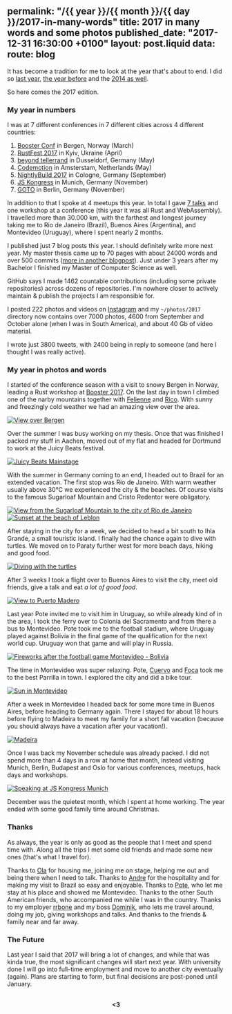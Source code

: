 permalink: "/{{ year }}/{{ month }}/{{ day }}/2017-in-many-words"
title: 2017 in many words and some photos
published_date: "2017-12-31 16:30:00 +0100"
layout: post.liquid
data:
  route: blog
---
It has become a tradition for me to look at the year that's about to end.
I did so [last year](/2016/12/31/2016-in-many-words/),
[the year before](/2015/12/31/2015-in-many-words/)
and the [2014 as well](/2014/12/29/2014-in-many-words/).

So here comes the 2017 edition.

### My year in numbers

I was at 7 different conferences in 7 different cities across 4 different countries:

1. [Booster Conf](https://2017.boosterconf.no/) in Bergen, Norway (March)
1. [RustFest 2017](http://2017.rustfest.eu/) in Kyiv, Ukraine (April)
1. [beyond tellerrand](https://beyondtellerrand.com/events/duesseldorf-2017/speakers) in Dusseldorf, Germany (May)
1. [Codemotion](http://amsterdam2017.codemotionworld.com/) in Amsterstam, Netherlands (May)
1. [NightlyBuild 2017](https://nightlybuild.io/) in Cologne, Germany (September)
1. [JS Kongress](https://2017.js-kongress.de/) in Munich, Germany (November)
1. [GOTO](http://gotober.com/) in Berlin, Germany (November)

In addition to that I spoke at 4 meetups this year.
In total I gave [7 talks](/talks/) and one workshop at a conference (this year it was all Rust and WebAssembly).
I travelled more than 30.000 km, with the farthest and longest journey taking me to Rio de Janeiro (Brazil), Buenos Aires (Argentina), and Montevideo (Uruguay), where I spent nearly 2 months.


I published just 7 blog posts this year. I should definitely write more next year.
My master thesis came up to 70 pages with about 24000 words and over 500 commits ([more in another blogpost](/2017/07/09/how-to-write-a-master-thesis/index.html)).
Just under 3 years after my Bachelor I finished my Master of Computer Science as well.

GitHub says I made 1462 countable contributions (including some private repositories) across dozens of repositories.
I'm nowhere closer to actively maintain & publish the projects I am responsible for.

I posted 222 photos and videos on [Instagram](https://instagram.com/janerikr/)
and my `~/photos/2017` directory now contains over 7000 photos, 4600 from September and October alone (when I was in South America), and about 40 Gb of video material.

I wrote just 3800 tweets, with 2400 being in reply to someone (and here I thought I was really active).

### My year in photos and words

I started of the conference season with a visit to snowy Bergen in Norway, leading a Rust workshop at [Booster 2017](https://2017.boosterconf.no/).
On the last day in town I climbed one of the narby mountains together with [Felienne](https://twitter.com/felienne) and [Rico](https://twitter.com/rix0rrr).
With sunny and freezingly cold weather we had an amazing view over the area.

[![View over Bergen](https://tmp.fnordig.de/end-of-2017/th-bergen-view-01.jpg)](https://tmp.fnordig.de/end-of-2017/bergen-view-01.jpg)

Over the summer I was busy working on my thesis.
Once that was finished I packed my stuff in Aachen, moved out of my flat and headed for Dortmund to work at the Juicy Beats festival.

[![Juicy Beats Mainstage](https://tmp.fnordig.de/end-of-2017/th-juicybeats-concert.jpg)](https://tmp.fnordig.de/end-of-2017/juicybeats-concert.jpg)

With the summer in Germany coming to an end, I headed out to Brazil for an extended vacation.
The first stop was Rio de Janeiro.
With warm weather usually above 30°C we experienced the city & the beaches. Of course visits to the famous Sugarloaf Mountain and Cristo Redentor were obligatory.

[![View from the Sugarloaf Mountain to the city of Rio de Janeiro](https://tmp.fnordig.de/end-of-2017/th-rio-de-janeiro-heli.jpg)](https://tmp.fnordig.de/end-of-2017/rio-de-janeiro-heli.jpg)
[![Sunset at the beach of Leblon](https://tmp.fnordig.de/end-of-2017/th-rio-de-janeiro-beach-sun.jpg)](https://tmp.fnordig.de/end-of-2017/rio-de-janeiro-beach-sun.jpg)

After staying in the city for a week, we decided to head a bit south to Ihla Grande, a small touristic island.
I finally had the chance again to dive with turtles.
We moved on to Paraty further west for more beach days, hiking and good food.

[![Diving with the turtles](https://tmp.fnordig.de/end-of-2017/th-ihla-grande-dive-selfie.jpg)](https://tmp.fnordig.de/end-of-2017/ihla-grande-dive-selfie.jpg)

After 3 weeks I took a flight over to Buenos Aires to visit the city, meet old friends, give a talk and eat _a lot of good food_.

[![View to Puerto Madero](https://tmp.fnordig.de/end-of-2017/th-buenos-aires-view-from-puerto-madero.jpg)](https://tmp.fnordig.de/end-of-2017/buenos-aires-view-from-puerto-madero.jpg)

Last year Pote invited me to visit him in Uruguay, so while already kind of in the area, I took the ferry over to Colonia del Sacramento and from there a bus to Montevideo.
Pote took me to the football stadium, where Uruguay played against Bolivia in the final game of the qualification for the next world cup. Uruguay won that game and will play in Russia.

[![Fireworks after the football game Montevideo - Bolivia](https://tmp.fnordig.de/end-of-2017/th-montevideo-stadium.jpg)](https://tmp.fnordig.de/end-of-2017/montevideo-stadium.jpg)

The time in Montevideo was super relaxing.
Pote, [Cuervo](https://twitter.com/cuerbot/) and [Foca](https://twitter.com/godfoca) took me to the best Parrilla in town.
I explored the city and did a bike tour.

[![Sun in Montevideo](https://tmp.fnordig.de/end-of-2017/th-montevideo-sunset-palms.jpg)](https://tmp.fnordig.de/end-of-2017/montevideo-sunset-palms.jpg)

After a week in Montevideo I headed back for some more time in Buenos Aires, before heading to Germany again.
There I stayed for about 18 hours before flying to Madeira to meet my family for a short fall vacation (because you should always have a vacation after your vacation!).

[![Madeira](https://tmp.fnordig.de/end-of-2017/th-madeira.jpg)](https://tmp.fnordig.de/end-of-2017/madeira.jpg)

Once I was back my November schedule was already packed. I did not spend more than 4 days in a row at home that month, instead visiting Munich, Berlin, Budapest and Oslo for various conferences, meetups, hack days and workshops.

[![Speaking at JS Kongress Munich](https://tmp.fnordig.de/end-of-2017/th-jskongress.jpg)](https://tmp.fnordig.de/end-of-2017/jskongress.jpg)

December was the quietest month, which I spent at home working. The year ended with some good family time around Christmas.

### Thanks

As always, the year is only as good as the people that I meet and spend time with.
Along all the trips I met some old friends and made some new ones (that's what I travel for).

Thanks to [Ola](https://twitter.com/misprintedtype) for housing me, joining me on stage, helping me out and being there when I need to talk.
Thanks to [Andre](https://twitter.com/soapdog) for the hospitality and for making my visit to Brazil so easy and enjoyable.
Thanks to [Pote](https://twitter.com/poteland), who let me stay at his place and showed me Montevideo.
Thanks to the other South American friends, who accompanied me while I was in the country.
Thanks to my employer [rrbone][] and my boss [Dominik][dominikbay], who lets me travel around, doing my job, giving workshops and talks.
And thanks to the friends & family near and far away.

[rrbone]: https://www.rrbone.net/
[dominikbay]: https://twitter.com/dominikbay

### The Future

Last year I said that 2017 will bring a lot of changes, and while that was kinda true, the most significant changes will start next year.
With university done I will go into full-time employment and move to another city eventually (again).
Plans are starting to form, but final decisions are post-poned until January.

<br>
<div style="text-align:center">
<strong>&lt;3</strong>
</div>
